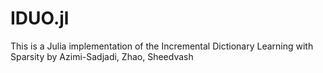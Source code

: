 # IDUO.jl
This is a Julia implementation of the Incremental Dictionary Learning with Sparsity by Azimi-Sadjadi, Zhao, Sheedvash

